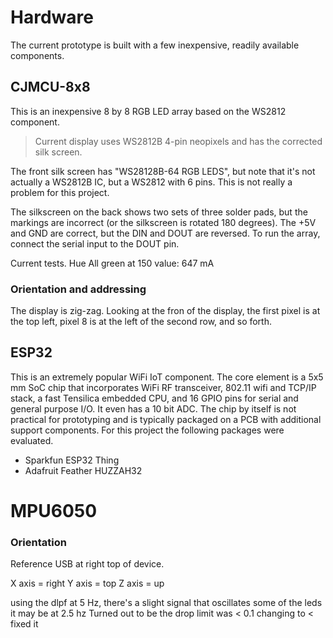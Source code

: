 # Hardware

The current prototype is built with a few inexpensive, readily available components.

## CJMCU-8x8
This is an inexpensive 8 by 8 RGB LED array based on the WS2812 component.

> Current display uses WS2812B 4-pin neopixels and has the corrected silk screen.

The front silk screen has "WS28128B-64 RGB LEDS", but note that it's not actually a WS2812B IC, but a WS2812
with 6 pins. This is not really a problem for this project.

The silkscreen on the back shows two sets of three solder pads, but the markings are incorrect (or the silkscreen
is rotated 180 degrees). The +5V and GND are correct, but the DIN and DOUT are reversed. To run the array, connect
the serial input to the DOUT pin.

Current tests. Hue
All green at 150 value: 647 mA

### Orientation and addressing
The display is zig-zag. Looking at the fron of the display, the first pixel is at the
top left, pixel 8 is at the left of the second row, and so forth.

## ESP32

This is an extremely popular WiFi IoT component. The core element is a 5x5 mm SoC chip that incorporates
WiFi RF transceiver, 802.11 wifi and TCP/IP stack, a fast Tensilica embedded CPU, and 16 GPIO pins for serial
and general purpose I/O. It even has a 10 bit ADC. The chip by itself is not practical for prototyping and
is typically packaged on a PCB with additional support components. For this
project the following packages were evaluated.

- Sparkfun ESP32 Thing
- Adafruit Feather HUZZAH32

# MPU6050
### Orientation
Reference USB at right top of device.

X axis = right
Y axis = top
Z axis = up

using the dlpf at 5 Hz, there's a slight signal that oscillates some of the leds
it may be at 2.5 hz
Turned out to be the drop limit was < 0.1
changing to < fixed it